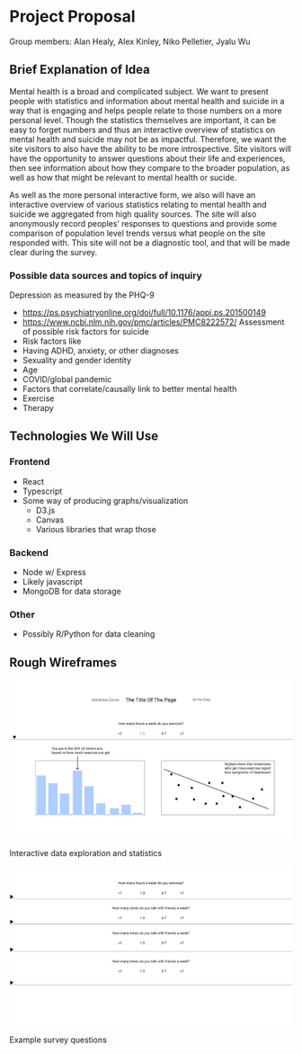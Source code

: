 Project Proposal
===
Group members: Alan Healy, Alex Kinley, Niko Pelletier, Jyalu Wu

## Brief Explanation of Idea
Mental health is a broad and complicated subject. We want to present people with statistics and information about mental health and suicide in a way that is engaging and helps people relate to those numbers on a more personal level. Though the statistics themselves are important, it can be easy to forget numbers and thus an interactive overview of statistics on mental health and suicide may not be as impactful. Therefore, we want the site visitors to also have the ability to be more introspective. Site visitors will have the opportunity to answer questions about their life and experiences, then see information about how they compare to the broader population, as well as how that might be relevant to mental health or sucide. 

As well as the more personal interactive form, we also will have an interactive overview of various statistics relating to mental health and suicide we aggregated from high quality sources. The site will also anonymously record peoples’ responses to questions and provide some comparison of population level trends versus what people on the site responded with. This site will not be a diagnostic tool, and that will be made clear during the survey.

### Possible data sources and topics of inquiry
Depression as measured by the PHQ-9
- https://ps.psychiatryonline.org/doi/full/10.1176/appi.ps.201500149
- https://www.ncbi.nlm.nih.gov/pmc/articles/PMC8222572/
Assessment of possible risk factors for suicide
- Risk factors like
- Having ADHD, anxiety, or other diagnoses
- Sexuality and gender identity
- Age
- COVID/global pandemic
- Factors that correlate/causally link to better mental health
- Exercise
- Therapy

## Technologies We Will Use
### Frontend
- React
- Typescript
- Some way of producing graphs/visualization
  - D3.js
  - Canvas
  - Various libraries that wrap those

### Backend
- Node w/ Express
- Likely javascript
- MongoDB for data storage

### Other
- Possibly R/Python for data cleaning


## Rough Wireframes
![data exploration and statistics](screenshots/Frame_2.png)

Interactive data exploration and statistics

![survey](screenshots/Frame_1.png)

Example survey questions
